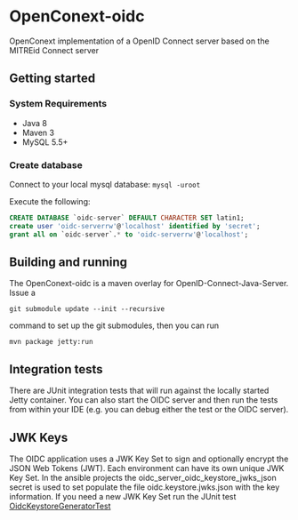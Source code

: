 # OpenConext-oidc

OpenConext implementation of a OpenID Connect server based on the MITREid Connect server

## Getting started

### System Requirements

- Java 8
- Maven 3
- MySQL 5.5+

### Create database

Connect to your local mysql database: `mysql -uroot`

Execute the following:

```sql
CREATE DATABASE `oidc-server` DEFAULT CHARACTER SET latin1;
create user 'oidc-serverrw'@'localhost' identified by 'secret';
grant all on `oidc-server`.* to 'oidc-serverrw'@'localhost';
```

## Building and running

The OpenConext-oidc is a maven overlay for OpenID-Connect-Java-Server. Issue a
 
`git submodule update --init --recursive` 

command to set up the git submodules, then you can run 

`mvn package jetty:run`

## Integration tests

There are JUnit integration tests that will run against the locally started Jetty container. You can also start the OIDC server
and then run the tests from within your IDE (e.g. you can debug either the test or the OIDC server).

## JWK Keys

The OIDC application uses a JWK Key Set to sign and optionally encrypt the JSON Web Tokens (JWT). Each environment can have its own unique
JWK Key Set. In the ansible projects the oidc_server_oidc_keystore_jwks_json secret is used to set populate the file oidc.keystore.jwks.json
with the key information. If you need a new JWK Key Set run the JUnit test [OidcKeystoreGeneratorTest](oidc-server/src/test/java/oidc/OidcKeystoreGeneratorTest.java) 
